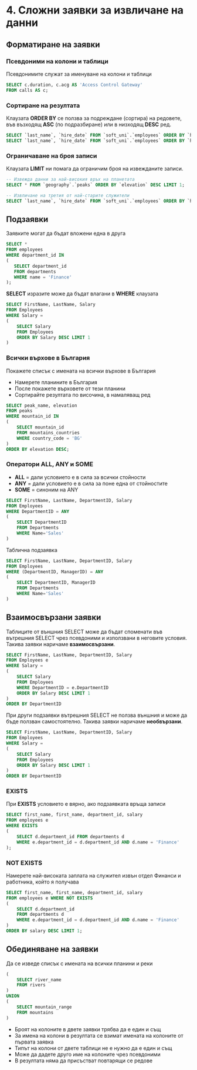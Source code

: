 # 4. Сложни заявки за извличане на данни

## Форматиране на заявки

### Псевдоними на колони и таблици 
Псевдонимите служат за именуване на колони и таблици
```sql
SELECT c.duration, c.acg AS 'Access Control Gateway' 
FROM calls AS c;
```

### Сортиране на резултата 
Клаузата **ORDER BY** се ползва за подреждане (сортира) на редовете, във възходящ **ASC** (по подразбиране) или в низходящ **DESC** ред.
```sql
SELECT `last_name`, `hire_date` FROM `soft_uni`.`employees` ORDER BY `hire_date` ASC;
SELECT `last_name`, `hire_date` FROM `soft_uni`.`employees` ORDER BY `hire_date` DESC;
```

### Ограничаване на броя записи 
Клаузата **LIMIT** ни помага да ограничим броя на извежданите записи.
```sql
-- Извежда данни за най-високия връх на планетата
SELECT * FROM `geography`.`peaks` ORDER BY `elevation` DESC LIMIT 1;

-- Извличане на третия от най-старите служители
SELECT `last_name`, `hire_date` FROM `soft_uni`.`employees` ORDER BY `hire_date` LIMIT 2, 1;
```

## Подзаявки
Заявките могат да бъдат вложени една в друга
```sql
SELECT * 
FROM employees 
WHERE department_id IN 
(
   SELECT department_id 
   FROM departments 
   WHERE name = 'Finance'
);
```

**SELECT** изразите може да бъдат влагани в **WHERE** клаузата
```sql
SELECT FirstName, LastName, Salary 
FROM Employees
WHERE Salary = 
(
	SELECT Salary 
	FROM Employees 
	ORDER BY Salary DESC LIMIT 1
)
```

### Всички върхове в България
Покажете списък с имената на всички върхове в България
- Намерете планините в България
- После покажете върховете от тези планини
- Сортирайте резултата по височина, в намаляващ ред 
```sql
SELECT peak_name, elevation 
FROM peaks 
WHERE mountain_id IN
(
    SELECT mountain_id 
    FROM mountains_countries   
    WHERE country_code = 'BG'
)
ORDER BY elevation DESC;
```

### Оператори ALL, ANY и SOME
- **ALL** = дали условието е в сила за всички стойности
- **ANY** = дали условието е в сила за поне една от стойностите
- **SOME** = синоним на ANY
```sql
SELECT FirstName, LastName, DepartmentID, Salary 
FROM Employees
WHERE DepartmentID = ANY 
(
	SELECT DepartmentID 
	FROM Departments 
	WHERE Name='Sales'
)
```
Таблична подзаявка
```sql
SELECT FirstName, LastName, DepartmentID, Salary 
FROM Employees
WHERE (DepartmentID, ManagerID) = ANY 
(
	SELECT DepartmentID, ManagerID 
	FROM Departments 
	WHERE Name='Sales'
)
```

## Взаимосвързани заявки
Таблиците от външния SELECT може да бъдат споменати във вътрешния SELECT чрез псевдоними и използвани в неговите условия. Такива заявки наричаме **взаимосвързани**.
```sql
SELECT FirstName, LastName, DepartmentID, Salary
FROM Employees e 
WHERE Salary = 
(
	SELECT Salary 
	FROM Employees 
	WHERE DepartmentID = e.DepartmentID   
	ORDER BY Salary DESC LIMIT 1
)
ORDER BY DepartmentID
```
При други подзаявки вътрешния SELECT не ползва външния и може да бъде ползван самостоятелно. Такива заявки наричаме **необвързани**. 
```sql
SELECT FirstName, LastName, DepartmentID, Salary
FROM Employees 
WHERE Salary = 
(
	SELECT Salary 
	FROM Employees 
	ORDER BY Salary DESC LIMIT 1
)
ORDER BY DepartmentID
```

### EXISTS
При **EXISTS** условието е вярно, ако подзаявката връща записи
```sql
SELECT first_name, first_name, department_id, salary 
FROM employees e 
WHERE EXISTS
( 
	SELECT d.department_id FROM departments d
	WHERE e.department_id = d.department_id AND d.name = 'Finance' 
);
```

### NOT EXISTS
Намерете най-високата заплата на служител извън отдел Финанси и работника, който я получава
```sql
SELECT first_name, first_name, department_id, salary 
FROM employees e WHERE NOT EXISTS
( 
	SELECT d.department_id 
	FROM departments d
	WHERE e.department_id = d.department_id AND d.name = 'Finance' 
)
ORDER BY salary DESC LIMIT 1;
```

## Обединяване на заявки
Да се изведе списък с имената на всички планини и реки
```sql
(
	SELECT river_name 
	FROM rivers
) 
UNION 
(
	SELECT mountain_range 
	FROM mountains
)
```
- Броят на колоните в двете заявки трябва да е един и същ
- За имена на колони в резултата се взимат имената на колоните от първата заявка
- Типът на колони от двете таблици не е нужно да е един и същ
- Може да дадете друго име на колоните чрез псевдоними
- В резултата няма да присъстват повтарящи се редове